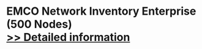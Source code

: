# EMCO Network Inventory Enterprise (500 Nodes)<br />[>> Detailed information](https://secure.shareit.com/shareit/product.html?productid=300148295&affiliateid=200057808)